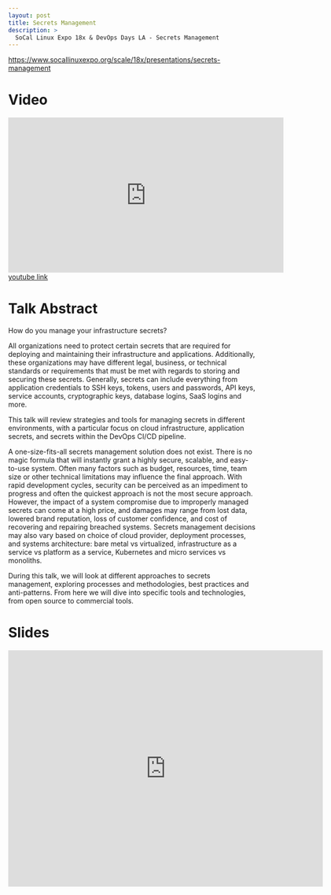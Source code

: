 ```yaml
---
layout: post
title: Secrets Management
description: >
  SoCal Linux Expo 18x & DevOps Days LA - Secrets Management
---
```


<a href="https://www.socallinuxexpo.org/scale/18x/presentations/secrets-management" target="_blank">https://www.socallinuxexpo.org/scale/18x/presentations/secrets-management</a>

# Video 
<iframe width="560" height="315" src="https://www.youtube.com/embed/FERkUysB4u8" frameborder="0" allow="accelerometer; autoplay; clipboard-write; encrypted-media; gyroscope; picture-in-picture" allowfullscreen></iframe>
<a href="https://www.youtube.com/embed/FERkUysB4u8">youtube link</a>

# Talk Abstract
How do you manage your infrastructure secrets? 
 
All organizations need to protect certain secrets that are required for deploying and maintaining their infrastructure and applications. Additionally, these organizations may have different legal, business, or technical standards or requirements that must be met with regards to storing and securing these secrets. Generally, secrets can include everything from application credentials to SSH keys, tokens, users and passwords, API keys, service accounts, cryptographic keys, database logins, SaaS logins and more. 
 
This talk will review strategies and tools for managing secrets in different environments, with a particular focus on cloud infrastructure, application secrets, and secrets within the DevOps CI/CD pipeline.
 
A one-size-fits-all secrets management solution does not exist. There is no magic formula that will instantly grant a highly secure, scalable, and easy-to-use system.  Often many factors such as budget, resources, time, team size or other technical limitations may influence the final approach. With rapid development cycles, security can be perceived as an impediment to progress and often the quickest approach is not the most secure approach. However, the impact of a system compromise due to improperly managed secrets can come at a high price, and damages may range from lost data, lowered brand reputation, loss of customer confidence, and cost of recovering and repairing breached systems. Secrets management decisions may also vary based on choice of cloud provider, deployment processes, and systems architecture: bare metal vs virtualized, infrastructure as a service vs platform as a service, Kubernetes and micro services vs monoliths. 
 
During this talk, we will look at different approaches to secrets management, exploring processes and methodologies, best practices and anti-patterns. From here we will dive into specific tools and technologies, from open source to commercial tools. 

# Slides
 <iframe frameborder="0" scrolling="no"
     width="640" height="480"
     src="https://www.socallinuxexpo.org/sites/default/files/presentations/SCALE%202020-Secrets%20Management_0.pdf">
  </iframe>
